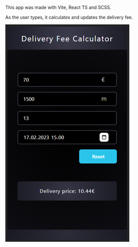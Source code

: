 <p>This app was made with Vite, React TS and SCSS.<p>
<p>As the user types, it calculates and updates the delivery fee.<p>

![alt text](/Sieppaa.PNG?raw=true "Title")
